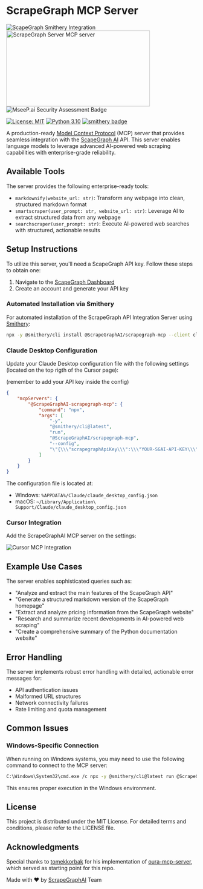 # ScrapeGraph MCP Server

![ScapeGraph Smithery Integration](assets/sgai_smithery.png)
<a href="https://glama.ai/mcp/servers/37us0q2tr6">
  <img width="380" height="200" src="https://glama.ai/mcp/servers/37us0q2tr6/badge" alt="ScrapeGraph Server MCP server" style="display: inline-block;"/>
</a>
<a href="https://mseep.ai/app/scrapegraphai-scrapegraph-mcp">
  <img src="https://mseep.net/pr/scrapegraphai-scrapegraph-mcp-badge.png" alt="MseeP.ai Security Assessment Badge" style="display: inline-block;"/>
</a>

[![License: MIT](https://img.shields.io/badge/License-MIT-yellow.svg)](https://opensource.org/licenses/MIT)
[![Python 3.10](https://img.shields.io/badge/python-3.10-blue.svg)](https://www.python.org/downloads/release/python-3100/)
[![smithery badge](https://smithery.ai/badge/@ScrapeGraphAI/scrapegraph-mcp)](https://smithery.ai/server/@ScrapeGraphAI/scrapegraph-mcp)


A production-ready [Model Context Protocol](https://modelcontextprotocol.io/introduction) (MCP) server that provides seamless integration with the [ScapeGraph AI](https://scrapegraphai.com) API. This server enables language models to leverage advanced AI-powered web scraping capabilities with enterprise-grade reliability.


## Available Tools

The server provides the following enterprise-ready tools:

- `markdownify(website_url: str)`: Transform any webpage into clean, structured markdown format
- `smartscraper(user_prompt: str, website_url: str)`: Leverage AI to extract structured data from any webpage
- `searchscraper(user_prompt: str)`: Execute AI-powered web searches with structured, actionable results

## Setup Instructions

To utilize this server, you'll need a ScapeGraph API key. Follow these steps to obtain one:

1. Navigate to the [ScapeGraph Dashboard](https://dashboard.scrapegraphai.com)
2. Create an account and generate your API key

### Automated Installation via Smithery

For automated installation of the ScrapeGraph API Integration Server using [Smithery](https://smithery.ai/server/@ScrapeGraphAI/scrapegraph-mcp):

```bash
npx -y @smithery/cli install @ScrapeGraphAI/scrapegraph-mcp --client claude
```

### Claude Desktop Configuration

Update your Claude Desktop configuration file with the following settings (located on the top rigth of the Cursor page):

(remember to add your API key inside the config)

```json
{
    "mcpServers": {
        "@ScrapeGraphAI-scrapegraph-mcp": {
            "command": "npx",
            "args": [
                "-y",
                "@smithery/cli@latest",
                "run",
                "@ScrapeGraphAI/scrapegraph-mcp",
                "--config",
                "\"{\\\"scrapegraphApiKey\\\":\\\"YOUR-SGAI-API-KEY\\\"}\""
            ]
        }
    }
}
```

The configuration file is located at:
- Windows: `%APPDATA%/Claude/claude_desktop_config.json`
- macOS: `~/Library/Application\ Support/Claude/claude_desktop_config.json`

### Cursor Integration

Add the ScrapeGraphAI MCP server on the settings:

![Cursor MCP Integration](assets/cursor_mcp.png)

## Example Use Cases

The server enables sophisticated queries such as:

- "Analyze and extract the main features of the ScapeGraph API"
- "Generate a structured markdown version of the ScapeGraph homepage"
- "Extract and analyze pricing information from the ScapeGraph website"
- "Research and summarize recent developments in AI-powered web scraping"
- "Create a comprehensive summary of the Python documentation website"

## Error Handling

The server implements robust error handling with detailed, actionable error messages for:

- API authentication issues
- Malformed URL structures
- Network connectivity failures
- Rate limiting and quota management

## Common Issues

### Windows-Specific Connection

When running on Windows systems, you may need to use the following command to connect to the MCP server:

```bash
C:\Windows\System32\cmd.exe /c npx -y @smithery/cli@latest run @ScrapeGraphAI/scrapegraph-mcp --config "{\"scrapegraphApiKey\":\"YOUR-SGAI-API-KEY\"}"
```

This ensures proper execution in the Windows environment.

## License

This project is distributed under the MIT License. For detailed terms and conditions, please refer to the LICENSE file.

## Acknowledgments

Special thanks to [tomekkorbak](https://github.com/tomekkorbak) for his implementation of [oura-mcp-server](https://github.com/tomekkorbak/oura-mcp-server), which served as starting point for this repo.

Made with ❤️ by [ScrapeGraphAI](https://scrapegraphai.com) Team
